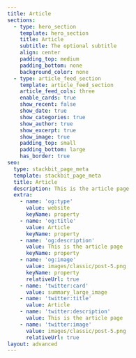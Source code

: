 ```yaml
---
title: Article
sections:
  - type: hero_section
    template: hero_section
    title: Article
    subtitle: The optional subtitle
    align: center
    padding_top: medium
    padding_bottom: none
    background_color: none
  - type: article_feed_section
    template: article_feed_section
    article_feed_cols: three
    enable_cards: true
    show_recent: false
    show_date: true
    show_categories: true
    show_author: true
    show_excerpt: true
    show_image: true
    padding_top: small
    padding_bottom: large
    has_border: true
seo:
  type: stackbit_page_meta
  template: stackbit_page_meta
  title: Article
  description: This is the article page
  extra:
    - name: 'og:type'
      value: website
      keyName: property
    - name: 'og:title'
      value: Article
      keyName: property
    - name: 'og:description'
      value: This is the article page
      keyName: property
    - name: 'og:image'
      value: images/classic/post-5.png
      keyName: property
      relativeUrl: true
    - name: 'twitter:card'
      value: summary_large_image
    - name: 'twitter:title'
      value: Article
    - name: 'twitter:description'
      value: This is the article page
    - name: 'twitter:image'
      value: images/classic/post-5.png
      relativeUrl: true
layout: advanced
---
```

